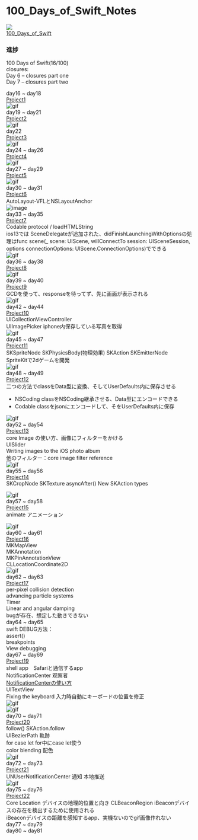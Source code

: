 # 100_Days_of_Swift_Notes
![]( https://visitor-badge.glitch.me/badge?page_id=<f29bd622-4476-4796-b4db-75f7209588ae>)  
[100_Days_of_Swift](https://www.hackingwithswift.com/100)  
### 進捗
100 Days of Swift(16/100)  
closures:  
Day 6 – closures part one  
Day 7 – closures part two  

day16 ~ day18  
[Project1](https://github.com/paigupai/100_Days_of_Swift_Notes/tree/master/Project1)  
![gif](https://github.com/paigupai/100_Days_of_Swift_Notes/blob/master/gif/Project1.gif)  
day19 ~ day21  
[Project2](https://github.com/paigupai/100_Days_of_Swift_Notes/tree/master/Project2)  
![gif](https://github.com/paigupai/100_Days_of_Swift_Notes/blob/master/gif/project2.gif)  
day22  
[Project3](https://github.com/paigupai/100_Days_of_Swift_Notes/tree/master/Project3)  
![gif](https://github.com/paigupai/100_Days_of_Swift_Notes/blob/master/gif/project3.gif)  
day24 ~ day26  
[Project4](https://github.com/paigupai/100_Days_of_Swift_Notes/tree/master/Project4)  
![gif](https://github.com/paigupai/100_Days_of_Swift_Notes/blob/master/gif/project4.gif)  
day27 ~ day29  
[Project5](https://github.com/paigupai/100_Days_of_Swift_Notes/tree/master/Project5)  
![gif](https://github.com/paigupai/100_Days_of_Swift_Notes/blob/master/gif/project5.gif)  
day30 ~ day31  
[Project6](https://github.com/paigupai/100_Days_of_Swift_Notes/tree/master/Project6)  
AutoLayout-VFLとNSLayoutAnchor  
![image](https://github.com/paigupai/100_Days_of_Swift_Notes/raw/master/gif/project6.png)  
day33 ~ day35  
[Project7](https://github.com/paigupai/100_Days_of_Swift_Notes/tree/master/Project7)  
Codable protocol / loadHTMLString   
ios13では SceneDelegateが追加された、didFinishLaunchingWithOptionsの処理はfunc scene(_ scene: UIScene, willConnectTo session: UISceneSession, options connectionOptions: UIScene.ConnectionOptions)でできる  
![gif](https://github.com/paigupai/100_Days_of_Swift_Notes/blob/master/gif/project7.gif)  
day36 ~ day38  
[Project8](https://github.com/paigupai/100_Days_of_Swift_Notes/tree/master/Project8)  
![gif](https://github.com/paigupai/100_Days_of_Swift_Notes/blob/master/gif/project8.gif)  
day39 ~ day40  
[Project9](https://github.com/paigupai/100_Days_of_Swift_Notes/tree/master/Project9)  
GCDを使って、responseを待ってず、先に画面が表示される  
![gif](https://github.com/paigupai/100_Days_of_Swift_Notes/blob/master/gif/project9.gif)  
day42 ~ day44  
[Project10](https://github.com/paigupai/100_Days_of_Swift_Notes/tree/master/Project10)  
UICollectionViewController  
UIImagePicker iphone内保存している写真を取得   
![gif](https://github.com/paigupai/100_Days_of_Swift_Notes/blob/master/gif/project10.gif)  
day45 ~ day47  
[Project11](https://github.com/paigupai/100_Days_of_Swift_Notes/tree/master/Project11)  
SKSpriteNode SKPhysicsBody(物理効果) SKAction SKEmitterNode  
SpriteKitで2dゲームを開発  
![gif](https://github.com/paigupai/100_Days_of_Swift_Notes/blob/master/gif/project11.gif)  
day48 ~ day49  
[Project12](https://github.com/paigupai/100_Days_of_Swift_Notes/tree/master/Project12)  
二つの方法でclassをData型に変換、そしてUserDefaults内に保存させる
- NSCoding classをNSCoding継承させる、Data型にエンコードできる
- Codable classをjsonにエンコードして、そをUserDefaults内に保存  

![gif](https://github.com/paigupai/100_Days_of_Swift_Notes/blob/master/gif/project12.gif)  
day52 ~ day54  
[Project13](https://github.com/paigupai/100_Days_of_Swift_Notes/tree/master/Project13)  
core Image の使い方、画像にフィルターをかける  
UISlider  
Writing images to the iOS photo album  
他のフィルター：core image filter reference  
![gif](https://github.com/paigupai/100_Days_of_Swift_Notes/blob/master/gif/project13.gif)  
day55 ~ day56  
[Project14](https://github.com/paigupai/100_Days_of_Swift_Notes/tree/master/Project14)  
SKCropNode SKTexture asyncAfter() New SKAction types  

![gif](https://github.com/paigupai/100_Days_of_Swift_Notes/blob/master/gif/project14.gif)  
day57 ~ day58  
[Project15](https://github.com/paigupai/100_Days_of_Swift_Notes/tree/master/Project15)  
animate  アニメーション  

![gif](https://github.com/paigupai/100_Days_of_Swift_Notes/blob/master/gif/project15.gif)  
day60 ~ day61  
[Project16](https://github.com/paigupai/100_Days_of_Swift_Notes/tree/master/Project16)  
MKMapView  
MKAnnotation  
MKPinAnnotationView  
CLLocationCoordinate2D  
![gif](https://github.com/paigupai/100_Days_of_Swift_Notes/blob/master/gif/project16.gif)  
day62 ~ day63  
[Project17](https://github.com/paigupai/100_Days_of_Swift_Notes/tree/master/Project17)  
per-pixel collision detection  
advancing particle systems  
Timer  
Linear and angular damping  
bugが存在、想定した動きできない  
day64 ~ day65  
swift DEBUG方法：  
assert()  
breakpoints  
View debugging  
day67 ~ day69  
[Project19](https://github.com/paigupai/100_Days_of_Swift_Notes/tree/master/Project19)  
shell app　Safariと通信するapp  
NotificationCenter  观察者  
[NotificationCenterの使い方](https://qiita.com/ryo-ta/items/2b142361996657463e5f)  
UITextView  
Fixing the keyboard 入力時自動にキーボードの位置を修正  
![gif](https://github.com/paigupai/100_Days_of_Swift_Notes/blob/master/gif/project19_1.gif)  
![gif](https://github.com/paigupai/100_Days_of_Swift_Notes/blob/master/gif/project19_2.gif)  
day70 ~ day71  
[Project20](https://github.com/paigupai/100_Days_of_Swift_Notes/tree/master/Project20)  
follow()  SKAction.follow  
UIBezierPath  軌跡  
for case let  for中にcase let使う  
 color blending  配色  
![gif](https://github.com/paigupai/100_Days_of_Swift_Notes/blob/master/gif/project20.gif)  
day72 ~ day73  
[Project21](https://github.com/paigupai/100_Days_of_Swift_Notes/tree/master/Project21)  
UNUserNotificationCenter  通知  本地推送  
![gif](https://github.com/paigupai/100_Days_of_Swift_Notes/blob/master/gif/project21.gif)  
day75 ~ day76  
[Project22](https://github.com/paigupai/100_Days_of_Swift_Notes/tree/master/Project22)  
Core Location デバイスの地理的位置と向き
CLBeaconRegion iBeaconデバイスの存在を検出するために使用される  
iBeaconデバイスの距離を感知するapp、実機ないのでgif画像作れない  
day77 ~ day79  
day80 ~ day81  
